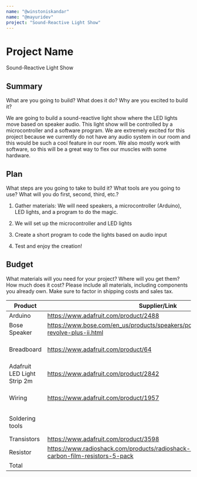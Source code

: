 ```yaml
---
name: "@winstoniskandar"
name: "@mayuridev"
project: "Sound-Reactive Light Show"
---
```


# Project Name
Sound-Reactive Light Show

## Summary

What are you going to build? What does it do? Why are you excited to build it?

We are going to build a sound-reactive light show where the LED lights move based on speaker audio. This light show will be controlled by a microcontroller and a software program. We are extremely excited for this project because we currently do not have any audio system in our room and this would be such a cool feature in our room. We also mostly work with software, so this will be a great way to flex our muscles with some hardware. 

## Plan

What steps are you going to take to build it? What tools are you going to use? What will you do first, second, third, etc.?
1. Gather materials: We will need speakers, a microcontroller (Arduino), LED lights, and a program to do the magic.

2. We will set up the microcontroller and LED lights

3. Create a short program to code the lights based on audio input

4. Test and enjoy the creation!

## Budget

What materials will you need for your project? Where will you get them? How much does it cost? Please include all materials, including components you already own. Make sure to factor in shipping costs and sales tax.

| Product         | Supplier/Link                         | Cost   |
| --------------- | ------------------------------------- | ------ |
| Arduino   | https://www.adafruit.com/product/2488 | $26  |
| Bose Speaker | https://www.bose.com/en_us/products/speakers/portable_speakers/soundlink-revolve-plus-ii.html | $361  |
| Breadboard | https://www.adafruit.com/product/64 | $0 (already have) |
| Adafruit LED Light Strip 2m | https://www.adafruit.com/product/2842  | $67 |
| Wiring | https://www.adafruit.com/product/1957 | $0 (already have)  |
| Soldering tools | | $0 (already have) |
| Transistors | https://www.adafruit.com/product/3598 | $9 |
| Resistor | https://www.radioshack.com/products/radioshack-1-8-watt-330-ohm-carbon-film-resistors-5-pack | $8 |
| Total           |                                       | $471 |
